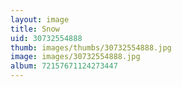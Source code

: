 ```yaml
---
layout: image
title: Snow
uid: 30732554888
thumb: images/thumbs/30732554888.jpg
image: images/30732554888.jpg
album: 72157671124273447
---
```


